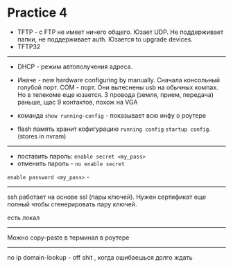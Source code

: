 # Practice 4
- TFTP - с FTP не имеет ничего общего. Юзает UDP. Не поддерживает папки, не поддерживает auth. Юзается  to upgrade devices.
- TFTP32

---

- DHCP - режим автополучения адреса. 
- Иначе - new hardware configuring by manually. Сначала консольный голубой порт. COM - порт. Они вытеснены usb на обычных компах. Но в телекоме еще юзается. 3 провода (земля, прием, передача) раньше, щас 9 контактов, похож на VGA

- команда `show running-config` - показывает всю инфу о роутере
- flash память хранит кофигурацию `running config` `startup config`. (stores in nvram)


---

- поставить пароль: `enable secret <my_pass>`
- отменить пароль - `no enable secret`

`enable password <my_pass>` - 

---

ssh работает на основе ssl (пары ключей). Нужен сертификат еще полный чтобы сгенерировать пару ключей.

есть локал

---

Можно copy-paste в терминал в роутере

---
no ip domain-lookup - off shit , когда ошибаешься долго ждать
